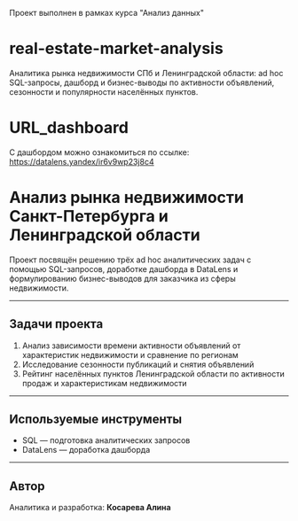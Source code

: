 Проект выполнен в рамках курса "Анализ данных"

# real-estate-market-analysis
Аналитика рынка недвижимости СПб и Ленинградской области: ad hoc SQL-запросы, дашборд и бизнес-выводы по активности объявлений, сезонности и популярности населённых пунктов.

# URL_dashboard
С дашбордом можно ознакомиться по ссылке: https://datalens.yandex/ir6v9wp23j8c4

# Анализ рынка недвижимости Санкт-Петербурга и Ленинградской области

Проект посвящён решению трёх ad hoc аналитических задач с помощью SQL-запросов, доработке дашборда в DataLens и формулированию бизнес-выводов для заказчика из сферы недвижимости.

---

## Задачи проекта

1. Анализ зависимости времени активности объявлений от характеристик недвижимости и сравнение по регионам  
2. Исследование сезонности публикаций и снятия объявлений  
3. Рейтинг населённых пунктов Ленинградской области по активности продаж и характеристикам недвижимости

---

## Используемые инструменты

- SQL — подготовка аналитических запросов  
- DataLens — доработка дашборда
  
---

## Автор

Аналитика и разработка: **Косарева Алина**  
